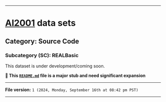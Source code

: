
***

# [AI2001](https://github.com/seanpm2001/AI2001/) data sets

## Category: Source Code

### Subcategory (SC): REALBasic

This dataset is under development/coming soon.

**🌱️ This [`README.md`](/README.md) file is a major stub and need significant expansion**

***

**File version:** `1 (2024, Monday, September 16th at 08:42 pm PST)`

***
